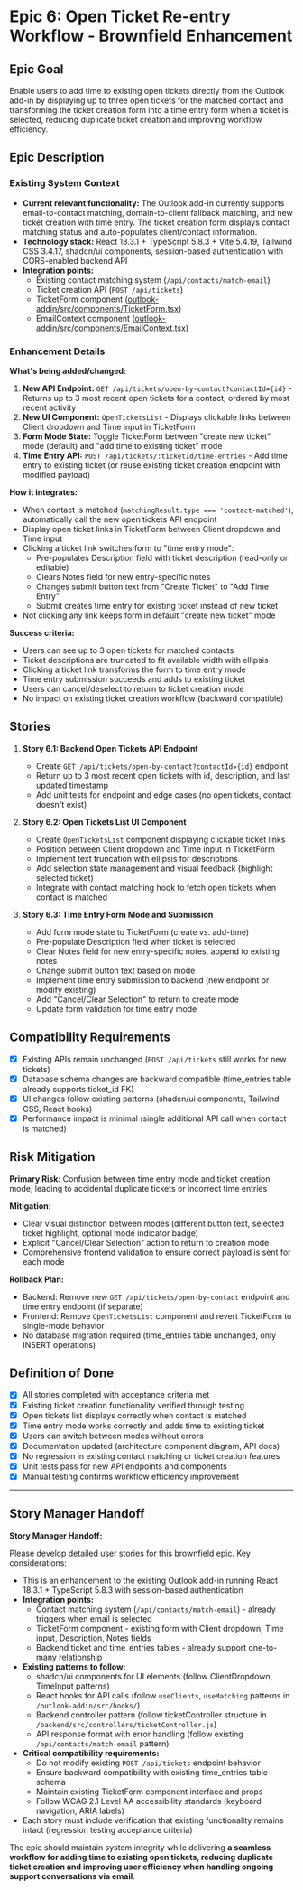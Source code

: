 # Epic 6: Open Ticket Re-entry Workflow - Brownfield Enhancement

## Epic Goal

Enable users to add time to existing open tickets directly from the Outlook add-in by displaying up to three open tickets for the matched contact and transforming the ticket creation form into a time entry form when a ticket is selected, reducing duplicate ticket creation and improving workflow efficiency.

## Epic Description

### Existing System Context

- **Current relevant functionality:** The Outlook add-in currently supports email-to-contact matching, domain-to-client fallback matching, and new ticket creation with time entry. The ticket creation form displays contact matching status and auto-populates client/contact information.
- **Technology stack:** React 18.3.1 + TypeScript 5.8.3 + Vite 5.4.19, Tailwind CSS 3.4.17, shadcn/ui components, session-based authentication with CORS-enabled backend API
- **Integration points:**
  - Existing contact matching system (`/api/contacts/match-email`)
  - Ticket creation API (`POST /api/tickets`)
  - TicketForm component ([outlook-addin/src/components/TicketForm.tsx](outlook-addin/src/components/TicketForm.tsx))
  - EmailContext component ([outlook-addin/src/components/EmailContext.tsx](outlook-addin/src/components/EmailContext.tsx))

### Enhancement Details

**What's being added/changed:**

1. **New API Endpoint:** `GET /api/tickets/open-by-contact?contactId={id}` - Returns up to 3 most recent open tickets for a contact, ordered by most recent activity
2. **New UI Component:** `OpenTicketsList` - Displays clickable links between Client dropdown and Time input in TicketForm
3. **Form Mode State:** Toggle TicketForm between "create new ticket" mode (default) and "add time to existing ticket" mode
4. **Time Entry API:** `POST /api/tickets/:ticketId/time-entries` - Add time entry to existing ticket (or reuse existing ticket creation endpoint with modified payload)

**How it integrates:**

- When contact is matched (`matchingResult.type === 'contact-matched'`), automatically call the new open tickets API endpoint
- Display open ticket links in TicketForm between Client dropdown and Time input
- Clicking a ticket link switches form to "time entry mode":
  - Pre-populates Description field with ticket description (read-only or editable)
  - Clears Notes field for new entry-specific notes
  - Changes submit button text from "Create Ticket" to "Add Time Entry"
  - Submit creates time entry for existing ticket instead of new ticket
- Not clicking any link keeps form in default "create new ticket" mode

**Success criteria:**

- Users can see up to 3 open tickets for matched contacts
- Ticket descriptions are truncated to fit available width with ellipsis
- Clicking a ticket link transforms the form to time entry mode
- Time entry submission succeeds and adds to existing ticket
- Users can cancel/deselect to return to ticket creation mode
- No impact on existing ticket creation workflow (backward compatible)

## Stories

1. **Story 6.1: Backend Open Tickets API Endpoint**
   - Create `GET /api/tickets/open-by-contact?contactId={id}` endpoint
   - Return up to 3 most recent open tickets with id, description, and last updated timestamp
   - Add unit tests for endpoint and edge cases (no open tickets, contact doesn't exist)

2. **Story 6.2: Open Tickets List UI Component**
   - Create `OpenTicketsList` component displaying clickable ticket links
   - Position between Client dropdown and Time input in TicketForm
   - Implement text truncation with ellipsis for descriptions
   - Add selection state management and visual feedback (highlight selected ticket)
   - Integrate with contact matching hook to fetch open tickets when contact is matched

3. **Story 6.3: Time Entry Form Mode and Submission**
   - Add form mode state to TicketForm (create vs. add-time)
   - Pre-populate Description field when ticket is selected
   - Clear Notes field for new entry-specific notes, append to existing notes
   - Change submit button text based on mode
   - Implement time entry submission to backend (new endpoint or modify existing)
   - Add "Cancel/Clear Selection" to return to create mode
   - Update form validation for time entry mode

## Compatibility Requirements

- [x] Existing APIs remain unchanged (`POST /api/tickets` still works for new tickets)
- [x] Database schema changes are backward compatible (time_entries table already supports ticket_id FK)
- [x] UI changes follow existing patterns (shadcn/ui components, Tailwind CSS, React hooks)
- [x] Performance impact is minimal (single additional API call when contact is matched)

## Risk Mitigation

**Primary Risk:** Confusion between time entry mode and ticket creation mode, leading to accidental duplicate tickets or incorrect time entries

**Mitigation:**
- Clear visual distinction between modes (different button text, selected ticket highlight, optional mode indicator badge)
- Explicit "Cancel/Clear Selection" action to return to creation mode
- Comprehensive frontend validation to ensure correct payload is sent for each mode

**Rollback Plan:**
- Backend: Remove new `GET /api/tickets/open-by-contact` endpoint and time entry endpoint (if separate)
- Frontend: Remove `OpenTicketsList` component and revert TicketForm to single-mode behavior
- No database migration required (time_entries table unchanged, only INSERT operations)

## Definition of Done

- [x] All stories completed with acceptance criteria met
- [x] Existing ticket creation functionality verified through testing
- [x] Open tickets list displays correctly when contact is matched
- [x] Time entry mode works correctly and adds time to existing ticket
- [x] Users can switch between modes without errors
- [x] Documentation updated (architecture component diagram, API docs)
- [x] No regression in existing contact matching or ticket creation features
- [x] Unit tests pass for new API endpoints and components
- [x] Manual testing confirms workflow efficiency improvement

---

## Story Manager Handoff

**Story Manager Handoff:**

Please develop detailed user stories for this brownfield epic. Key considerations:

- This is an enhancement to the existing Outlook add-in running React 18.3.1 + TypeScript 5.8.3 with session-based authentication
- **Integration points:**
  - Contact matching system (`/api/contacts/match-email`) - already triggers when email is selected
  - TicketForm component - existing form with Client dropdown, Time input, Description, Notes fields
  - Backend ticket and time_entries tables - already support one-to-many relationship
- **Existing patterns to follow:**
  - shadcn/ui components for UI elements (follow ClientDropdown, TimeInput patterns)
  - React hooks for API calls (follow `useClients`, `useMatching` patterns in `/outlook-addin/src/hooks/`)
  - Backend controller pattern (follow ticketController structure in `/backend/src/controllers/ticketController.js`)
  - API response format with error handling (follow existing `/api/contacts/match-email` pattern)
- **Critical compatibility requirements:**
  - Do not modify existing `POST /api/tickets` endpoint behavior
  - Ensure backward compatibility with existing time_entries table schema
  - Maintain existing TicketForm component interface and props
  - Follow WCAG 2.1 Level AA accessibility standards (keyboard navigation, ARIA labels)
- Each story must include verification that existing functionality remains intact (regression testing acceptance criteria)

The epic should maintain system integrity while delivering **a seamless workflow for adding time to existing open tickets, reducing duplicate ticket creation and improving user efficiency when handling ongoing support conversations via email**.
